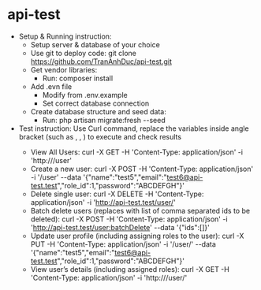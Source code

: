 # api-test

- Setup & Running instruction:
  - Setup server & database of your choice
  - Use git to deploy code: git clone https://github.com/TranAnhDuc/api-test.git
  - Get vendor libraries:
    - Run: composer install
  - Add .evn file
    - Modify from .env.example
    - Set correct database connection
  - Create database structure and seed data:
    - Run: php artisan migrate:fresh --seed
- Test instruction: Use Curl command, replace the variables inside angle bracket (such as <hosted-domain>, <id>, <ids>) to execute and check results
  - View All Users:
  curl -X GET -H 'Content-Type: application/json' -i 'http://<hosted-domain>/user'
  - Create a new user:
  curl -X POST -H 'Content-Type: application/json' -i '<hosted-domain>/user' --data '{"name":"test5","email":"test6@api-test.test","role_id":1,"password":"ABCDEFGH"}'
  - Delete single user:
  curl -X DELETE -H 'Content-Type: application/json' -i 'http://api-test.test/user/<id>'
  - Batch delete users (replaces <ids> with list of comma separated ids to be deleted):
  curl -X POST -H 'Content-Type: application/json' -i 'http://api-test.test/user:batchDelete' --data '{"ids":[<ids>]}'
  - Update user profile (including assigning roles to the user):
  curl -X PUT -H 'Content-Type: application/json' -i '<hosted-domain>/user/<id>' --data '{"name":"test5","email":"test6@api-test.test","role_id":1,"password":"ABCDEFGH"}'
  - View user’s details (including assigned roles):
  curl -X GET -H 'Content-Type: application/json' -i 'http://<hosted-domain>/user/<id>'